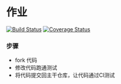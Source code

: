 # 作业

[![Build Status](https://travis-ci.org/Ivanwangcy/homework1.svg?branch=master)](https://travis-ci.org/Ivanwangcy/homework1)
[![Coverage Status](https://coveralls.io/repos/github/Ivanwangcy/homework1/badge.svg?branch=master)](https://coveralls.io/github/Ivanwangcy/homework1?branch=master)
### 步骤

* fork 代码
* 修改代码跑通测试
* 将代码提交回主干仓库，让代码通过CI测试

